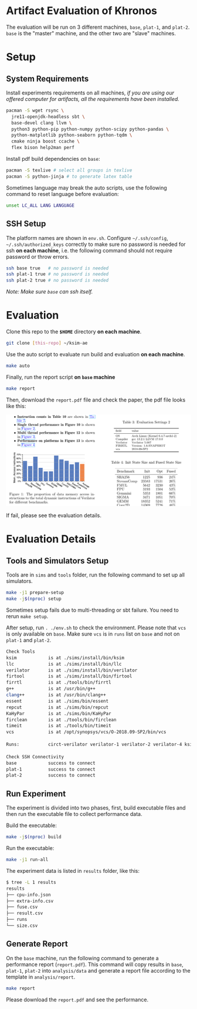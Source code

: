 # Artifact Evaluation of Khronos

The evaluation will be run on 3 different machines, `base`, `plat-1`, and `plat-2`.
`base` is the "master" machine, and the other two are "slave" machines.

# Setup

## System Requirements

Install experiments requirements on all machines,
*if you are using our offered computer for artifacts, all the requirements have been installed.*

```bash
pacman -S wget rsync \
  jre11-openjdk-headless sbt \
  base-devel clang llvm \
  python3 python-pip python-numpy python-scipy python-pandas \
  python-matplotlib python-seaborn python-tqdm \
  cmake ninja boost ccache \
  flex bison help2man perf
```

Install pdf build dependencies on `base`:

```bash
pacman -S texlive # select all groups in texlive
pacman -S python-jinja # to generate latex table
```

Sometimes language may break the auto scripts, use the following command to reset language before evaluation:

```bash
unset LC_ALL LANG LANGUAGE
```

## SSH Setup

The platform names are shown in `env.sh`.
Configure `~/.ssh/config`, `~/.ssh/authorized_keys` correctly to make sure no password is needed for ssh **on each machine**, i.e. the following command should not require password or throw errors.

```bash
ssh base true   # no password is needed
ssh plat-1 true # no password is needed
ssh plat-2 true # no password is needed
```

*Note: Make sure `base` can ssh itself.*

# Evaluation

Clone this repo to the **`$HOME`** directory **on each machine**.

```bash
git clone [this-repo] ~/ksim-ae
```

Use the auto script to evaluate run build and evaluation **on each machine**.

```bash
make auto
```

Finally, run the report script **on `base` machine**

```bash
make report
```

Then, download the `report.pdf` file and check the paper, the pdf file looks like this:

![](./.fig/report-example.png)

If fail, please see the evaluation details.

# Evaluation Details

## Tools and Simulators Setup

Tools are in `sims` and `tools` folder, run the following command to set up all simulators.

```bash
make -j1 prepare-setup
make -j$(nproc) setup
```

Sometimes setup fails due to multi-threading or sbt failure. You need to rerun `make setup`.

After setup, run `. ./env.sh` to check the environment. Please note that `vcs` is only available on `base`. Make sure `vcs` is in `runs` list on `base` and not on `plat-1` and `plat-2`.

```bash
Check Tools
ksim            is at ./sims/install/bin/ksim
llc             is at ./sims/install/bin/llc
verilator       is at ./sims/install/bin/verilator
firtool         is at ./sims/install/bin/firtool
firrtl          is at ./tools/bin/firrtl
g++             is at /usr/bin/g++
clang++         is at /usr/bin/clang++
essent          is at ./sims/bin/essent
repcut          is at ./sims/bin/repcut
KaHyPar         is at ./sims/bin/KaHyPar
firclean        is at ./tools/bin/firclean
timeit          is at ./tools/bin/timeit
vcs             is at /opt/synopsys/vcs/O-2018.09-SP2/bin/vcs

Runs:           circt-verilator verilator-1 verilator-2 verilator-4 ksim essent repcut-1 repcut-2 repcut-4 repcut-6 repcut-8 vcs

Check SSH Connectivity
base            success to connect
plat-1          success to connect
plat-2          success to connect
```

## Run Experiment

The experiment is divided into two phases, first, build executable files and then run the executable file to collect performance data.

Build the executable:

```bash
make -j$(nproc) build
```

Run the executable:

```bash
make -j1 run-all
```

The experiment data is listed in `results` folder, like this:

```bash
$ tree -L 1 results
results
├── cpu-info.json
├── extra-info.csv
├── fuse.csv
├── result.csv
├── runs
└── size.csv
```

## Generate Report

On the `base` machine, run the following command to generate a performance report (`report.pdf`).
This command will copy results in `base`, `plat-1`, `plat-2` into `analysis/data` and generate a report file according to the template in `analysis/report`.

```bash
make report
```

Please download the `report.pdf` and see the performance.
